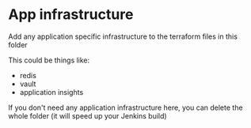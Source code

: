 # App infrastructure
<Need to Update>
Add any application specific infrastructure to the terraform files in this folder

This could be things like:
* redis
* vault
* application insights

If you don't need any application infrastructure here, you can delete the whole folder (it will speed up your Jenkins build)
